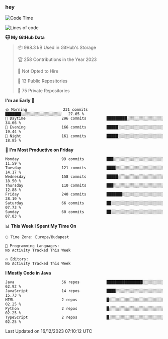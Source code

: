 ### hey

<!--START_SECTION:waka-->
![Code Time](http://img.shields.io/badge/Code%20Time-971%20hrs%2052%20mins-blue)

![Lines of code](https://img.shields.io/badge/From%20Hello%20World%20I%27ve%20Written-1.0%20million%20lines%20of%20code-blue)

**🐱 My GitHub Data** 

> 📦 998.3 kB Used in GitHub's Storage 
 > 
> 🏆 258 Contributions in the Year 2023
 > 
> 🚫 Not Opted to Hire
 > 
> 📜 13 Public Repositories 
 > 
> 🔑 75 Private Repositories 
 > 
**I'm an Early 🐤** 

```text
🌞 Morning                231 commits         ███████░░░░░░░░░░░░░░░░░░   27.05 % 
🌆 Daytime                296 commits         █████████░░░░░░░░░░░░░░░░   34.66 % 
🌃 Evening                166 commits         █████░░░░░░░░░░░░░░░░░░░░   19.44 % 
🌙 Night                  161 commits         █████░░░░░░░░░░░░░░░░░░░░   18.85 % 
```
📅 **I'm Most Productive on Friday** 

```text
Monday                   99 commits          ███░░░░░░░░░░░░░░░░░░░░░░   11.59 % 
Tuesday                  121 commits         ████░░░░░░░░░░░░░░░░░░░░░   14.17 % 
Wednesday                158 commits         █████░░░░░░░░░░░░░░░░░░░░   18.50 % 
Thursday                 110 commits         ███░░░░░░░░░░░░░░░░░░░░░░   12.88 % 
Friday                   240 commits         ███████░░░░░░░░░░░░░░░░░░   28.10 % 
Saturday                 66 commits          ██░░░░░░░░░░░░░░░░░░░░░░░   07.73 % 
Sunday                   60 commits          ██░░░░░░░░░░░░░░░░░░░░░░░   07.03 % 
```


📊 **This Week I Spent My Time On** 

```text
🕑︎ Time Zone: Europe/Budapest

💬 Programming Languages: 
No Activity Tracked This Week

🔥 Editors: 
No Activity Tracked This Week
```

**I Mostly Code in Java** 

```text
Java                     56 repos            ████████████████░░░░░░░░░   62.92 % 
JavaScript               14 repos            ████░░░░░░░░░░░░░░░░░░░░░   15.73 % 
HTML                     2 repos             █░░░░░░░░░░░░░░░░░░░░░░░░   02.25 % 
Python                   2 repos             █░░░░░░░░░░░░░░░░░░░░░░░░   02.25 % 
TypeScript               2 repos             █░░░░░░░░░░░░░░░░░░░░░░░░   02.25 % 
```




 Last Updated on 16/12/2023 07:10:12 UTC
<!--END_SECTION:waka-->
